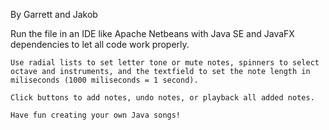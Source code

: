 By Garrett and Jakob

Run the file in an IDE like Apache Netbeans with Java SE and JavaFX dependencies to let all code work properly.

	Use radial lists to set letter tone or mute notes, spinners to select octave and instruments, and the textfield to set the note length in miliseconds (1000 miliseconds = 1 second).

	Click buttons to add notes, undo notes, or playback all added notes.

	Have fun creating your own Java songs!
